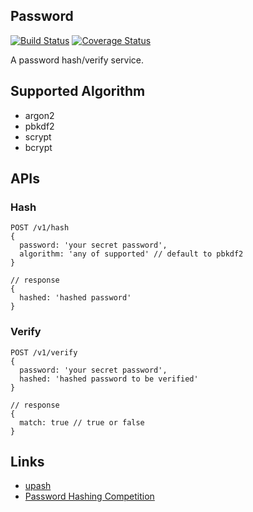 ## Password
[![Build Status](https://travis-ci.org/isayme/node-password.svg?branch=master)](https://travis-ci.org/isayme/node-password)
[![Coverage Status](https://coveralls.io/repos/github/isayme/node-password/badge.svg?branch=master)](https://coveralls.io/github/isayme/node-password?branch=master)

A password hash/verify service.

## Supported Algorithm
- argon2
- pbkdf2
- scrypt
- bcrypt

## APIs
### Hash
```
POST /v1/hash
{
  password: 'your secret password',
  algorithm: 'any of supported' // default to pbkdf2
}

// response
{
  hashed: 'hashed password'
}
```

### Verify
```
POST /v1/verify
{
  password: 'your secret password',
  hashed: 'hashed password to be verified'
}

// response
{
  match: true // true or false
}
```

## Links
- [upash](https://github.com/simonepri/upash)
- [Password Hashing Competition](https://password-hashing.net/)
